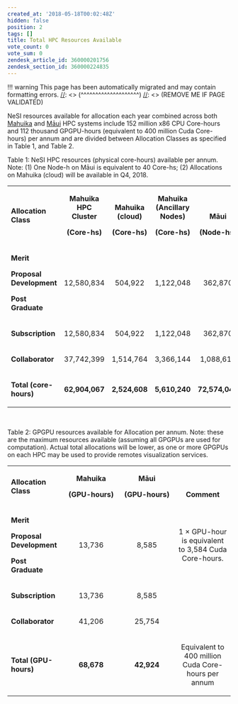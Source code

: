 ```yaml
---
created_at: '2018-05-18T00:02:48Z'
hidden: false
position: 2
tags: []
title: Total HPC Resources Available
vote_count: 0
vote_sum: 0
zendesk_article_id: 360000201756
zendesk_section_id: 360000224835
---
```




[//]: <> (REMOVE ME IF PAGE VALIDATED)
[//]: <> (vvvvvvvvvvvvvvvvvvvv)
!!! warning
    This page has been automatically migrated and may contain formatting errors.
[//]: <> (^^^^^^^^^^^^^^^^^^^^)
[//]: <> (REMOVE ME IF PAGE VALIDATED)

NeSI resources available for allocation each year combined across both
[Mahuika](https://support.nesi.org.nz/hc/articles/360000163575) and
[Māui](https://support.nesi.org.nz/hc/articles/360000163695) HPC systems
include 152 million x86 CPU Core-hours and 112 thousand GPGPU-hours
(equivalent to 400 million Cuda Core-hours) per annum and are divided
between Allocation Classes as specified in Table 1, and Table 2.

Table 1: NeSI HPC resources (physical core-hours) available per annum.
Note: (1) One Node-h on Māui is equivalent to 40 Core-hs; (2)
Allocations on Mahuika (cloud) will be available in Q4, 2018.

<table style="width:100%;">
<colgroup>
<col style="width: 16%" />
<col style="width: 16%" />
<col style="width: 16%" />
<col style="width: 16%" />
<col style="width: 16%" />
<col style="width: 16%" />
</colgroup>
<tbody>
<tr class="odd">
<td width="112"><p><strong>Allocation Class</strong></p></td>
<td class="wysiwyg-text-align-right"
style="text-align: center; vertical-align: bottom;"
width="98"><p><strong>Mahuika HPC Cluster</strong></p>
<p><strong>(Core-hs)</strong></p></td>
<td class="wysiwyg-text-align-right"
style="text-align: center; vertical-align: bottom;"
width="98"><p><strong>Mahuika</strong><br />
<strong>(cloud)</strong></p>
<p><strong>(Core-hs)</strong></p></td>
<td class="wysiwyg-text-align-right"
style="text-align: center; vertical-align: bottom;"
width="98"><p><strong>Mahuika (Ancillary Nodes)</strong></p>
<p><strong>(Core-hs)</strong></p></td>
<td class="wysiwyg-text-align-right"
style="text-align: center; vertical-align: bottom;"
width="98"><p><strong>Māui</strong></p>
<p><strong>(Node-hs)</strong></p></td>
<td class="wysiwyg-text-align-right"
style="text-align: center; vertical-align: bottom;"
width="98"><p><strong>Māui (Ancillary nodes)</strong></p>
<p><strong>(Core-hs)</strong></p></td>
</tr>
<tr class="even">
<td width="112"><p><strong>Merit<br />
</strong></p>
<p><strong>Proposal Development<br />
</strong></p>
<p><strong>Post Graduate<br />
</strong></p></td>
<td class="wysiwyg-text-align-right"
style="text-align: center; vertical-align: center;"
width="98"><p>12,580,834</p></td>
<td class="wysiwyg-text-align-right"
style="text-align: center; vertical-align: center;"
width="98"><p>504,922</p></td>
<td class="wysiwyg-text-align-right"
style="text-align: center; vertical-align: center;"
width="98"><p>1,122,048</p></td>
<td class="wysiwyg-text-align-right"
style="text-align: center; vertical-align: center;"
width="98"><p>362,870</p></td>
<td class="wysiwyg-text-align-right"
style="text-align: center; vertical-align: center;"
width="98"><p>1,122,048</p></td>
</tr>
<tr class="odd">
<td width="112"><p><strong>Subscription</strong></p></td>
<td class="wysiwyg-text-align-right" style="text-align: center;"
width="98"><p>12,580,834</p></td>
<td class="wysiwyg-text-align-right" style="text-align: center;"
width="98"><p>504,922</p></td>
<td class="wysiwyg-text-align-right" style="text-align: center;"
width="98"><p>1,122,048</p></td>
<td class="wysiwyg-text-align-right" style="text-align: center;"
width="98"><p>362,870</p></td>
<td class="wysiwyg-text-align-right" style="text-align: center;"
width="98"><p>1,122,048</p></td>
</tr>
<tr class="even">
<td width="112"><p><strong>Collaborator</strong></p></td>
<td class="wysiwyg-text-align-right" style="text-align: center;"
width="98"><p>37,742,399</p></td>
<td class="wysiwyg-text-align-right" style="text-align: center;"
width="98"><p>1,514,764</p></td>
<td class="wysiwyg-text-align-right" style="text-align: center;"
width="98"><p>3,366,144</p></td>
<td class="wysiwyg-text-align-right" style="text-align: center;"
width="98"><p>1,088,611</p></td>
<td class="wysiwyg-text-align-right" style="text-align: center;"
width="98"><p>3,366,144</p></td>
</tr>
<tr class="odd">
<td width="112"><p><strong>Total (core-hours)</strong></p></td>
<td class="wysiwyg-text-align-right" style="text-align: center;"
width="98"><p><strong>62,904,067</strong></p></td>
<td class="wysiwyg-text-align-right" style="text-align: center;"
width="98"><p><strong>2,524,608</strong></p></td>
<td class="wysiwyg-text-align-right" style="text-align: center;"
width="98"><p><strong>5,610,240</strong></p></td>
<td class="wysiwyg-text-align-right" style="text-align: center;"
width="98"><p><strong>72,574,040</strong></p></td>
<td class="wysiwyg-text-align-right" style="text-align: center;"
width="98"><p><strong>5,610,240</strong></p></td>
</tr>
</tbody>
</table>

 

Table 2: GPGPU resources available for Allocation per annum. Note: these
are the maximum resources available (assuming all GPGPUs are used for
computation). Actual total allocations will be lower, as one or more
GPGPUs on each HPC may be used to provide remotes visualization
services.

<table>
<colgroup>
<col style="width: 25%" />
<col style="width: 25%" />
<col style="width: 25%" />
<col style="width: 25%" />
</colgroup>
<tbody>
<tr class="odd">
<td width="112"><p><strong>Allocation Class</strong></p></td>
<td class="wysiwyg-text-align-right"
style="text-align: center; vertical-align: bottom;"
width="98"><p><strong>Mahuika</strong></p>
<p><strong>(GPU-hours)</strong></p></td>
<td class="wysiwyg-text-align-right"
style="text-align: center; vertical-align: bottom;"
width="98"><p><strong>Māui</strong></p>
<p><strong>(GPU-hours)</strong></p></td>
<td class="wysiwyg-text-align-right"
style="text-align: center; vertical-align: bottom;"
width="296"><p><strong>Comment</strong></p></td>
</tr>
<tr class="even">
<td width="112"><p><strong>Merit<br />
</strong></p>
<p><strong>Proposal Development<br />
</strong></p>
<p><strong>Post Graduate<br />
</strong></p></td>
<td class="wysiwyg-text-align-right" style="text-align: center;"
width="98"><p>13,736</p></td>
<td class="wysiwyg-text-align-right" style="text-align: center;"
width="98"><p>8,585</p></td>
<td style="text-align: center;" width="296"><p>1 × GPU-hour is
equivalent to 3,584 Cuda Core-hours.</p></td>
</tr>
<tr class="odd">
<td width="112"><p><strong>Subscription</strong></p></td>
<td class="wysiwyg-text-align-right" style="text-align: center;"
width="98"><p>13,736</p></td>
<td class="wysiwyg-text-align-right" style="text-align: center;"
width="98"><p>8,585</p></td>
<td style="text-align: center;" width="296"><p> </p></td>
</tr>
<tr class="even">
<td width="112"><p><strong>Collaborator</strong></p></td>
<td class="wysiwyg-text-align-right" style="text-align: center;"
width="98"><p>41,206</p></td>
<td class="wysiwyg-text-align-right" style="text-align: center;"
width="98"><p>25,754</p></td>
<td style="text-align: center;" width="296"><p> </p></td>
</tr>
<tr class="odd">
<td width="112"><p><strong>Total (GPU-hours)</strong></p></td>
<td class="wysiwyg-text-align-right" style="text-align: center;"
width="98"><p><strong>68,678</strong></p></td>
<td class="wysiwyg-text-align-right" style="text-align: center;"
width="98"><p><strong>42,924</strong></p></td>
<td style="text-align: center;" width="296"><p>Equivalent to 400 million
Cuda Core-hours per annum</p></td>
</tr>
</tbody>
</table>

 

